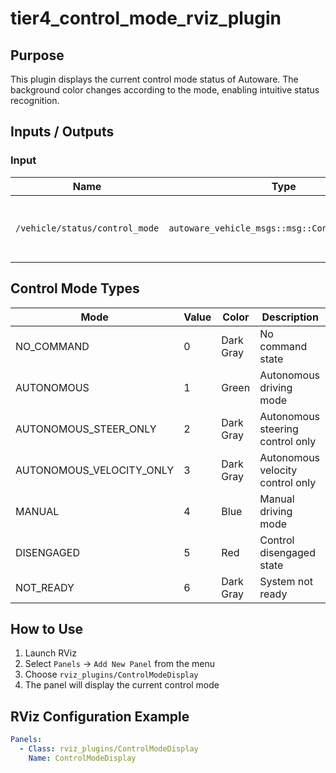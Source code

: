 # tier4_control_mode_rviz_plugin

## Purpose

This plugin displays the current control mode status of Autoware.
The background color changes according to the mode, enabling intuitive status recognition.

## Inputs / Outputs

### Input

| Name                           | Type                                            | Description                                 |
| ------------------------------ | ----------------------------------------------- | ------------------------------------------- |
| `/vehicle/status/control_mode` | `autoware_vehicle_msgs::msg::ControlModeReport` | Topic representing the current control mode |

## Control Mode Types

| Mode                     | Value | Color     | Description                      |
| ------------------------ | ----- | --------- | -------------------------------- |
| NO_COMMAND               | 0     | Dark Gray | No command state                 |
| AUTONOMOUS               | 1     | Green     | Autonomous driving mode          |
| AUTONOMOUS_STEER_ONLY    | 2     | Dark Gray | Autonomous steering control only |
| AUTONOMOUS_VELOCITY_ONLY | 3     | Dark Gray | Autonomous velocity control only |
| MANUAL                   | 4     | Blue      | Manual driving mode              |
| DISENGAGED               | 5     | Red       | Control disengaged state         |
| NOT_READY                | 6     | Dark Gray | System not ready                 |

## How to Use

1. Launch RViz
2. Select `Panels` → `Add New Panel` from the menu
3. Choose `rviz_plugins/ControlModeDisplay`
4. The panel will display the current control mode

## RViz Configuration Example

```yaml
Panels:
  - Class: rviz_plugins/ControlModeDisplay
    Name: ControlModeDisplay
```

